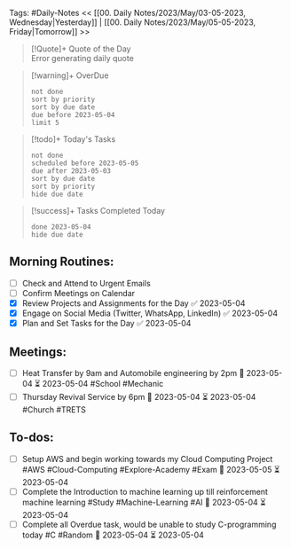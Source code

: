 Tags: #Daily-Notes
<< [[00. Daily Notes/2023/May/03-05-2023, Wednesday|Yesterday]] | [[00. Daily Notes/2023/May/05-05-2023, Friday|Tomorrow]] >>

> [!Quote]+ Quote of the Day  
> Error generating daily quote

> [!warning]+ OverDue  
> ```tasks  
> not done  
> sort by priority 
> sort by due date  
> due before 2023-05-04  
> limit 5  
> ```

> [!todo]+ Today's Tasks  
> ```tasks  
> not done  
> scheduled before 2023-05-05  
> due after 2023-05-03  
> sort by due date   
> sort by priority 
> hide due date  
> ```

> [!success]+ Tasks Completed Today  
> ```tasks  
> done 2023-05-04  
> hide due date  

## Morning Routines:
- [ ] Check and Attend to Urgent Emails
- [ ] Confirm Meetings on Calendar
- [x] Review Projects and Assignments for the Day ✅ 2023-05-04
- [x] Engage on Social Media (Twitter, WhatsApp, LinkedIn) ✅ 2023-05-04
- [x] Plan and Set Tasks for the Day ✅ 2023-05-04

## Meetings:
- [ ] Heat Transfer by 9am and Automobile engineering by 2pm 📅 2023-05-04 ⏳ 2023-05-04 #School #Mechanic 
- [ ] Thursday Revival Service by 6pm 📅 2023-05-04 ⏳ 2023-05-04 #Church #TRETS

## To-dos:
- [ ] Setup AWS and begin working towards my Cloud Computing Project #AWS #Cloud-Computing #Explore-Academy #Exam 📅 2023-05-05 ⏳ 2023-05-04 
- [ ] Complete the Introduction to machine learning up till reinforcement machine learning #Study #Machine-Learning #AI 📅 2023-05-04 ⏳ 2023-05-04 
- [ ] Complete all Overdue task, would be unable to study C-programming today #C #Random 📅 2023-05-04 ⏳ 2023-05-04
